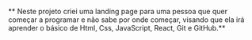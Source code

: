 ** Neste projeto criei uma landing page para uma pessoa que quer começar a programar e não sabe por onde começar, visando que ela irá aprender o básico de Html, Css, JavaScript, React, Git e GitHub.**